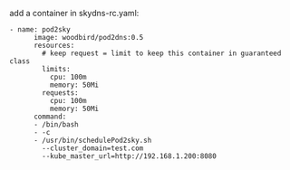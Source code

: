 
add a container in skydns-rc.yaml:

    - name: pod2sky
          image: woodbird/pod2dns:0.5
          resources:
            # keep request = limit to keep this container in guaranteed class
            limits:
              cpu: 100m
              memory: 50Mi
            requests:
              cpu: 100m
              memory: 50Mi
          command:
          - /bin/bash
          - -c
          - /usr/bin/schedulePod2sky.sh
            --cluster_domain=test.com 
            --kube_master_url=http://192.168.1.200:8080
